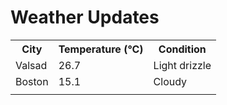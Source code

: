 # Weather Updates

<!-- WEATHER-UPDATE-START -->
<table><tr><th>City</th><th>Temperature (°C)</th><th>Condition</th></tr><tr><td>Valsad</td><td>26.7</td><td>Light drizzle</td></tr><tr><td>Boston</td><td>15.1</td><td>Cloudy</td></tr><tr><td></td><td></td><td></td></tr></table>
<!-- WEATHER-UPDATE-END -->
